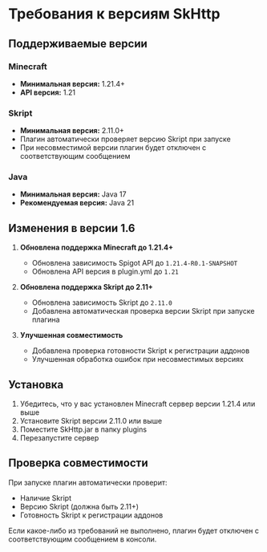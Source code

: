 # Требования к версиям SkHttp

## Поддерживаемые версии

### Minecraft
- **Минимальная версия:** 1.21.4+
- **API версия:** 1.21

### Skript
- **Минимальная версия:** 2.11.0+
- Плагин автоматически проверяет версию Skript при запуске
- При несовместимой версии плагин будет отключен с соответствующим сообщением

### Java
- **Минимальная версия:** Java 17
- **Рекомендуемая версия:** Java 21

## Изменения в версии 1.6

1. **Обновлена поддержка Minecraft до 1.21.4+**
   - Обновлена зависимость Spigot API до `1.21.4-R0.1-SNAPSHOT`
   - Обновлена API версия в plugin.yml до `1.21`

2. **Обновлена поддержка Skript до 2.11+**
   - Обновлена зависимость Skript до `2.11.0`
   - Добавлена автоматическая проверка версии Skript при запуске плагина

3. **Улучшенная совместимость**
   - Добавлена проверка готовности Skript к регистрации аддонов
   - Улучшенная обработка ошибок при несовместимых версиях

## Установка

1. Убедитесь, что у вас установлен Minecraft сервер версии 1.21.4 или выше
2. Установите Skript версии 2.11.0 или выше
3. Поместите SkHttp.jar в папку plugins
4. Перезапустите сервер

## Проверка совместимости

При запуске плагин автоматически проверит:
- Наличие Skript
- Версию Skript (должна быть 2.11+)
- Готовность Skript к регистрации аддонов

Если какое-либо из требований не выполнено, плагин будет отключен с соответствующим сообщением в консоли.